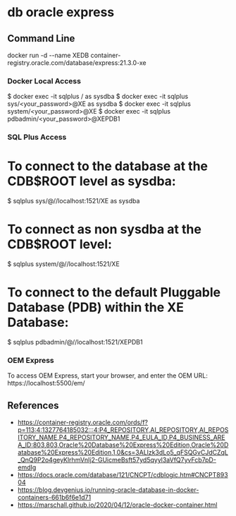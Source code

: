 # db oracle express

## Command Line

docker run -d --name XEDB container-registry.oracle.com/database/express:21.3.0-xe

### Docker Local Access

$ docker exec -it <oracle-db> sqlplus / as sysdba
$ docker exec -it <oracle-db> sqlplus sys/<your_password>@XE as sysdba
$ docker exec -it <oracle-db> sqlplus system/<your_password>@XE
$ docker exec -it <oracle-db> sqlplus pdbadmin/<your_password>@XEPDB1

### SQL Plus Access

# To connect to the database at the CDB$ROOT level as sysdba:
$ sqlplus sys/<your password>@//localhost:1521/XE as sysdba

# To connect as non sysdba at the CDB$ROOT level:
$ sqlplus system/<your password>@//localhost:1521/XE

# To connect to the default Pluggable Database (PDB) within the XE Database:
$ sqlplus pdbadmin/<your password>@//localhost:1521/XEPDB1

### OEM Express

To access OEM Express, start your browser, and enter the OEM URL: https://localhost:5500/em/


## References

- https://container-registry.oracle.com/ords/f?p=113:4:1327764185032:::4:P4_REPOSITORY,AI_REPOSITORY,AI_REPOSITORY_NAME,P4_REPOSITORY_NAME,P4_EULA_ID,P4_BUSINESS_AREA_ID:803,803,Oracle%20Database%20Express%20Edition,Oracle%20Database%20Express%20Edition,1,0&cs=3ALlzk3dLo5_qFSQGvCJdCZqL_QnQ9P2o4geyKlrhmVnIj2-GUicmeBsft57yd5qyyl3aVfQ7yvFcb7pD-emdIg
- https://docs.oracle.com/database/121/CNCPT/cdblogic.htm#CNCPT89304
- https://blog.devgenius.io/running-oracle-database-in-docker-containers-661b6f6e1d71
- https://marschall.github.io/2020/04/12/oracle-docker-container.html